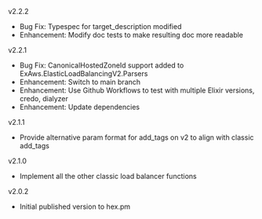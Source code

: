 v2.2.2

* Bug Fix: Typespec for target_description modified
* Enhancement: Modify doc tests to make resulting doc more readable

v2.2.1

* Bug Fix: CanonicalHostedZoneId support added to ExAws.ElasticLoadBalancingV2.Parsers
* Enhancement: Switch to main branch
* Enhancement: Use Github Workflows to test with multiple Elixir versions, credo, dialyzer
* Enhancement: Update dependencies

v2.1.1
  * Provide alternative param format for add_tags on v2 to align with classic add_tags

v2.1.0
  * Implement all the other classic load balancer functions

v2.0.2
  * Initial published version to hex.pm
